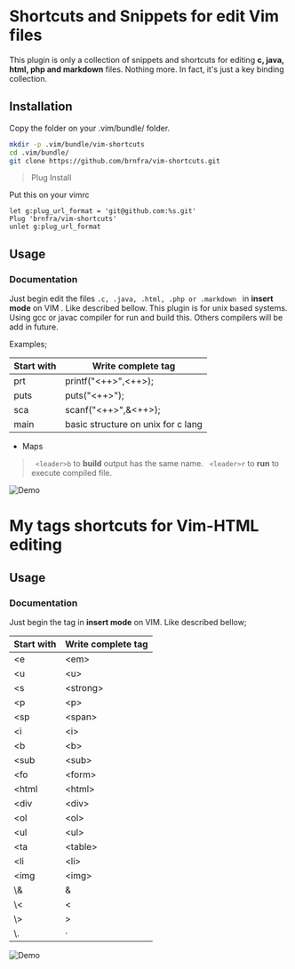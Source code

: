 # Shortcuts and Snippets for edit Vim files

This plugin is only a collection of snippets and shortcuts for editing **c, java, html, php and markdown** files. Nothing more. In fact, it's just a key binding collection.

## Installation

Copy the folder on your .vim/bundle/ folder.


```bash
mkdir -p .vim/bundle/vim-shortcuts
cd .vim/bundle/
git clone https://github.com/brnfra/vim-shortcuts.git

```

>Plug Install

Put this on your vimrc

```.vim
let g:plug_url_format = 'git@github.com:%s.git'
Plug 'brnfra/vim-shortcuts'
unlet g:plug_url_format
```

## Usage

### Documentation 

 
Just begin edit the files ```.c, .java, .html, .php or .markdown ``` in **insert mode** on VIM . Like described bellow. 
This plugin is for unix based systems. 
Using gcc or javac compiler for run and build this. Others compilers will be add in future.

Examples;

| Start with | Write complete tag |
| --- | --- |
| prt | printf("<++>",<++>); |
| puts | puts("<++>"); |
| sca | scanf("<++>",&<++>); |
|main | basic structure on unix for c lang |

- Maps 

> ``` <leader>b``` to **build**  output has the same name.
> ``` <leader>r``` to **run** to execute compiled file.

![Demo](https://github.com/brnfra/vim-short-cpp/blob/master/assets/cpp-plugin.gif)
  
# My tags shortcuts for Vim-HTML editing

## Usage

### Documentation 

Just begin the tag in **insert mode** on VIM. Like described bellow;
 
| Start with | Write complete tag | 
| --- | --- |
| \<e | \<em\> | 
| \<u | \<u\> | 
| \<s | \<strong\> | 
| \<p | \<p\> | 
| \<sp | \<span\> | 
| \<i | \<i\> | 
| \<b | \<b\> | 
| \<sub | \<sub\> | 
| \<fo | \<form\> | 
| \<html | \<html\> | 
| \<div | \<div\> | 
| \<ol | \<ol\> | 
| \<ul | \<ul\> | 
| \<ta | \<table\> |
| \<li | \<li\> | 
| \<img | \<img\> | 
| \\& | &amp; | 
| \\< | &lt; | 
| \\> | &gt; | 
| \\. | &middot; | 

![Demo](https://github.com/brnfra/vim-short-html/blob/master/assets/html-plugin.gif)
